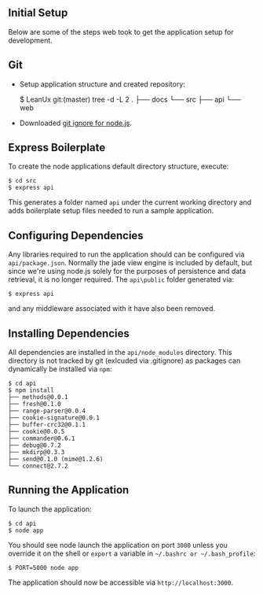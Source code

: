 Initial Setup
------------

Below are some of the steps web took to get the application setup for development.

Git
---

* Setup application structure and created repository:

    $ LeanUx git:(master) tree -d -L 2
    .
    ├── docs
    └── src
        ├── api
        └── web

* Downloaded [git ignore for node.js](https://github.com/github/gitignore/blob/master/Node.gitignore).

Express Boilerplate
-------------------

To create the node applications default directory structure, execute:

    $ cd src
    $ express api

This generates a folder named `api` under the current working directory and adds boilerplate setup
files needed to run a sample application.

Configuring Dependencies
------------------------

Any libraries required to run the application should can be configured via `api/package.json`. Normally the jade
view engine is included by default, but since we're using node.js solely for the purposes of persistence and
data retrieval, it is no longer required. The `api\public` folder generated via:

    $ express api

and any middleware associated with it have also been removed.

Installing Dependencies
-----------------------

All dependencies are installed in the `api/node_modules` directory. This directory is not tracked by git (exlcuded via .gitignore)
as packages can dynamically be installed via `npm`:

    $ cd api
    $ npm install
    ├── methods@0.0.1
    ├── fresh@0.1.0
    ├── range-parser@0.0.4
    ├── cookie-signature@0.0.1
    ├── buffer-crc32@0.1.1
    ├── cookie@0.0.5
    ├── commander@0.6.1
    ├── debug@0.7.2
    ├── mkdirp@0.3.3
    ├── send@0.1.0 (mime@1.2.6)
    └── connect@2.7.2

Running the Application
------------------------

To launch the application:

    $ cd api
    $ node app

You should see node launch the application on port `3000` unless you override it on the shell or `export` a variable in `~/.bashrc or ~/.bash_profile`:

    $ PORT=5000 node app

The application should now be accessible via `http://localhost:3000`.
